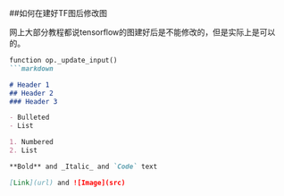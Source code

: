 ##如何在建好TF图后修改图

网上大部分教程都说tensorflow的图建好后是不能修改的，但是实际上是可以的。

```markdown
function op._update_input()
```markdown

# Header 1
## Header 2
### Header 3

- Bulleted
- List

1. Numbered
2. List

**Bold** and _Italic_ and `Code` text

[Link](url) and ![Image](src)
```